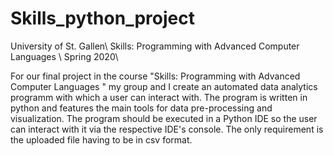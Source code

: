 # Skills_python_project
University of St. Gallen\\
Skills: Programming with Advanced Computer Languages \\
Spring 2020\\

For our final project in the course "Skills: Programming with Advanced Computer Languages " my group and I create an automated data analytics programm with which a user can interact with. 
The program is written in python and features the main tools for data pre-processing and visualization. 
The program should be executed in a Python IDE so the user can interact with it via the respective IDE's console. 
The only requirement is the uploaded file having to be in csv format.
